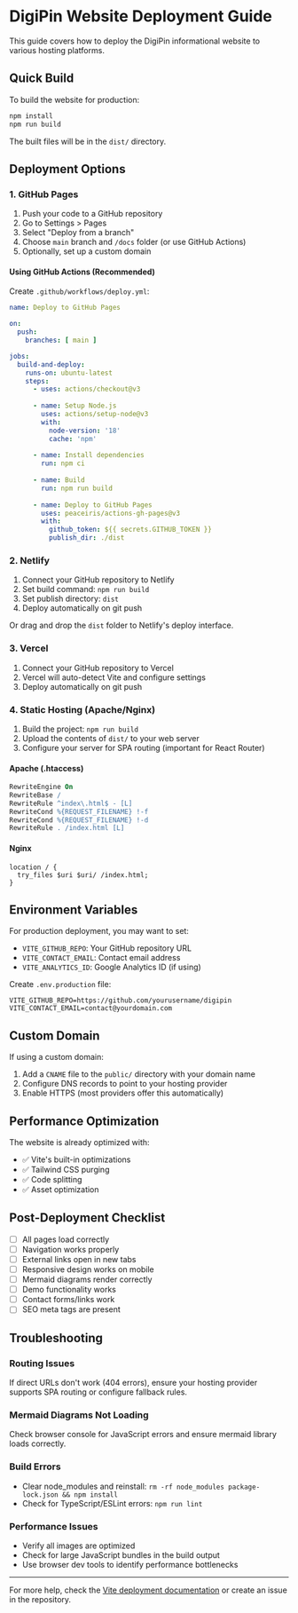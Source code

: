 # DigiPin Website Deployment Guide

This guide covers how to deploy the DigiPin informational website to various hosting platforms.

## Quick Build

To build the website for production:

```bash
npm install
npm run build
```

The built files will be in the `dist/` directory.

## Deployment Options

### 1. GitHub Pages

1. Push your code to a GitHub repository
2. Go to Settings > Pages
3. Select "Deploy from a branch"
4. Choose `main` branch and `/docs` folder (or use GitHub Actions)
5. Optionally, set up a custom domain

#### Using GitHub Actions (Recommended)

Create `.github/workflows/deploy.yml`:

```yaml
name: Deploy to GitHub Pages

on:
  push:
    branches: [ main ]

jobs:
  build-and-deploy:
    runs-on: ubuntu-latest
    steps:
      - uses: actions/checkout@v3
      
      - name: Setup Node.js
        uses: actions/setup-node@v3
        with:
          node-version: '18'
          cache: 'npm'
      
      - name: Install dependencies
        run: npm ci
      
      - name: Build
        run: npm run build
      
      - name: Deploy to GitHub Pages
        uses: peaceiris/actions-gh-pages@v3
        with:
          github_token: ${{ secrets.GITHUB_TOKEN }}
          publish_dir: ./dist
```

### 2. Netlify

1. Connect your GitHub repository to Netlify
2. Set build command: `npm run build`
3. Set publish directory: `dist`
4. Deploy automatically on git push

Or drag and drop the `dist` folder to Netlify's deploy interface.

### 3. Vercel

1. Connect your GitHub repository to Vercel
2. Vercel will auto-detect Vite and configure settings
3. Deploy automatically on git push

### 4. Static Hosting (Apache/Nginx)

1. Build the project: `npm run build`
2. Upload the contents of `dist/` to your web server
3. Configure your server for SPA routing (important for React Router)

#### Apache (.htaccess)
```apache
RewriteEngine On
RewriteBase /
RewriteRule ^index\.html$ - [L]
RewriteCond %{REQUEST_FILENAME} !-f
RewriteCond %{REQUEST_FILENAME} !-d
RewriteRule . /index.html [L]
```

#### Nginx
```nginx
location / {
  try_files $uri $uri/ /index.html;
}
```

## Environment Variables

For production deployment, you may want to set:

- `VITE_GITHUB_REPO`: Your GitHub repository URL
- `VITE_CONTACT_EMAIL`: Contact email address
- `VITE_ANALYTICS_ID`: Google Analytics ID (if using)

Create `.env.production` file:
```
VITE_GITHUB_REPO=https://github.com/yourusername/digipin
VITE_CONTACT_EMAIL=contact@yourdomain.com
```

## Custom Domain

If using a custom domain:

1. Add a `CNAME` file to the `public/` directory with your domain name
2. Configure DNS records to point to your hosting provider
3. Enable HTTPS (most providers offer this automatically)

## Performance Optimization

The website is already optimized with:

- ✅ Vite's built-in optimizations
- ✅ Tailwind CSS purging
- ✅ Code splitting
- ✅ Asset optimization

## Post-Deployment Checklist

- [ ] All pages load correctly
- [ ] Navigation works properly
- [ ] External links open in new tabs
- [ ] Responsive design works on mobile
- [ ] Mermaid diagrams render correctly
- [ ] Demo functionality works
- [ ] Contact forms/links work
- [ ] SEO meta tags are present

## Troubleshooting

### Routing Issues
If direct URLs don't work (404 errors), ensure your hosting provider supports SPA routing or configure fallback rules.

### Mermaid Diagrams Not Loading
Check browser console for JavaScript errors and ensure mermaid library loads correctly.

### Build Errors
- Clear node_modules and reinstall: `rm -rf node_modules package-lock.json && npm install`
- Check for TypeScript/ESLint errors: `npm run lint`

### Performance Issues
- Verify all images are optimized
- Check for large JavaScript bundles in the build output
- Use browser dev tools to identify performance bottlenecks

---

For more help, check the [Vite deployment documentation](https://vitejs.dev/guide/static-deploy.html) or create an issue in the repository.
